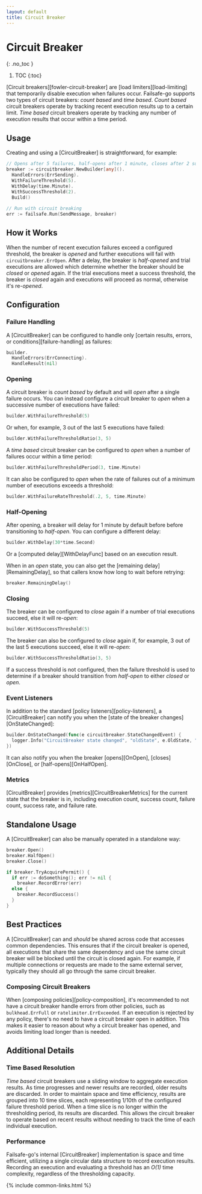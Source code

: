 ```yaml
---
layout: default
title: Circuit Breaker
---
```


# Circuit Breaker
{: .no_toc }

1. TOC
{:toc}

[Circuit breakers][fowler-circuit-breaker] are [load limiters][load-limiting] that temporarily disable execution when failures occur. Failsafe-go supports two types of circuit breakers: *count based* and *time based*. *Count based* circuit breakers operate by tracking recent execution results up to a certain limit. *Time based* circuit breakers operate by tracking any number of execution results that occur within a time period.

## Usage

Creating and using a [CircuitBreaker] is straightforward, for example:

```go
// Opens after 5 failures, half-opens after 1 minute, closes after 2 successes
breaker := circuitbreaker.NewBuilder[any]().
  HandleErrors(ErrSending).
  WithFailureThreshold(5).
  WithDelay(time.Minute).
  WithSuccessThreshold(2).
  Build()
  
// Run with circuit breaking
err := failsafe.Run(SendMessage, breaker)
```

## How it Works

When the number of recent execution failures exceed a configured threshold, the breaker is *opened* and further executions will fail with `circuitbreaker.ErrOpen`. After a delay, the breaker is *half-opened* and trial executions are allowed which determine whether the breaker should be *closed* or *opened* again. If the trial executions meet a success threshold, the breaker is *closed* again and executions will proceed as normal, otherwise it's re-*opened*.

## Configuration

### Failure Handling

A [CircuitBreaker] can be configured to handle only [certain results, errors, or conditions][failure-handling] as failures:

```go
builder.
  HandleErrors(ErrConnecting).
  HandleResult(nil)
```

### Opening

A circuit breaker is *count based* by default and will *open* after a single failure occurs. You can instead configure a circuit breaker to *open* when a successive number of executions have failed:

```go
builder.WithFailureThreshold(5)
```

Or when, for example, 3 out of the last 5 executions have failed:

```go
builder.WithFailureThresholdRatio(3, 5)
```

A *time based* circuit breaker can be configured to *open* when a number of failures occur within a time period:

```go
builder.WithFailureThresholdPeriod(3, time.Minute)
```

It can also be configured to *open* when the rate of failures out of a minimum number of executions exceeds a threshold:

```go
builder.WithFailureRateThreshold(.2, 5, time.Minute)
```

### Half-Opening

After opening, a breaker will delay for 1 minute by default before before transitioning to *half-open*. You can configure a different delay:

```go
builder.WithDelay(30*time.Second)
```

Or a [computed delay][WithDelayFunc] based on an execution result. 

When in an *open* state, you can also get the [remaining delay][RemainingDelay], so that callers know how long to wait before retrying:

```go
breaker.RemainingDelay()
```

### Closing

The breaker can be configured to *close* again if a number of trial executions succeed, else it will re-*open*:

```go
builder.WithSuccessThreshold(5)
```

The breaker can also be configured to *close* again if, for example, 3 out of the last 5 executions succeed, else it will re-*open*:

```go
builder.WithSuccessThresholdRatio(3, 5)
```

If a success threshold is not configured, then the failure threshold is used to determine if a breaker should transition from *half-open* to either *closed* or *open*.

### Event Listeners

In addition to the standard [policy listeners][policy-listeners], a [CircuitBreaker] can notify you when the [state of the breaker changes][OnStateChanged]:

```go
builder.OnStateChanged(func(e circuitbreaker.StateChangedEvent) {
  logger.Info("CircuitBreaker state changed", "oldState", e.OldState, "newState", e.NewState)
})
```

It can also notify you when the breaker [opens][OnOpen], [closes][OnClose], or [half-opens][OnHalfOpen].

### Metrics

[CircuitBreaker] provides [metrics][CircuitBreakerMetrics] for the current state that the breaker is in, including execution count, success count, failure count, success rate, and failure rate. 

## Standalone Usage

A [CircuitBreaker] can also be manually operated in a standalone way:

```go
breaker.Open()
breaker.HalfOpen()
breaker.Close()

if breaker.TryAcquirePermit() {
  if err := doSomething(); err != nil {
    breaker.RecordError(err)
  else {
    breaker.RecordSuccess()
  }
}
```

## Best Practices

A [CircuitBreaker] can and *should* be shared across code that accesses common dependencies. This ensures that if the circuit breaker is opened, all executions that share the same dependency and use the same circuit breaker will be blocked until the circuit is closed again. For example, if multiple connections or requests are made to the same external server, typically they should all go through the same circuit breaker.

### Composing Circuit Breakers

When [composing policies][policy-composition], it's recommended to not have a circuit breaker handle errors from other policies, such as `bulkhead.ErrFull` or `ratelimiter.ErrExceeded`. If an execution is rejected by any policy, there's no need to have a circuit breaker open in addition. This makes it easier to reason about why a circuit breaker has opened, and avoids limiting load longer than is needed.

## Additional Details

### Time Based Resolution

*Time based* circuit breakers use a sliding window to aggregate execution results. As time progresses and newer results are recorded, older results are discarded. In order to maintain space and time efficiency, results are grouped into 10 time slices, each representing 1/10th of the configured failure threshold period. When a time slice is no longer within the thresholding period, its results are discarded. This allows the circuit breaker to operate based on recent results without needing to track the time of each individual execution.

### Performance

Failsafe-go's internal [CircuitBreaker] implementation is space and time efficient, utilizing a single circular data structure to record execution results. Recording an execution and evaluating a threshold has an _O(1)_ time complexity, regardless of the thresholding capacity.

{% include common-links.html %}